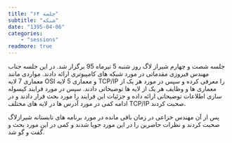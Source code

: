 ```yaml
---
title: "جلسه ۶۴"
subtitle: "شبکه"
date: "1395-04-06"
categories:
    - "sessions"
readmore: true
---
```

جلسه شصت و چهارم شیراز لاگ روز شنبه 5 تیرماه 95 برگزار شد. در این جلسه جناب مهندس فیروزی مقدماتی در مورد شبکه های کامپیوتری ارائه دادند. مواردی مانند معماری 7 لایه OSI و معماری 5 لایه TCP/IP را معرفی کرده و سپس در مورد هر یک از معماری ها و وظایف هر یک از لایه ها توضیحاتی دادند. سپس در مورد فرایند کپسوله سازی اطلاعات توضیحاتی ارائه داده و جزئیات این فرایند را مورد بحث قرار دادند و در ادامه کمی در مورد آدرس ها در لایه های مختلف TCP/IP صحبت کردند.

پس از آن مهندس خزاعی در زمان باقی مانده در مورد برنامه های تابستانه شیرازلاگ صحبت کردند و نظرات حاضرین را در این مورد جویا شدند و کمی در این مورد بحث و گفت و گو شد.

